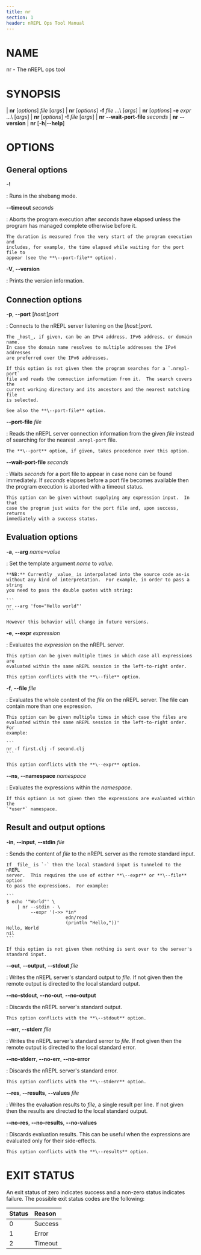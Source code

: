 ```yaml
---
title: nr
section: 1
header: nREPL Ops Tool Manual
---
```


# NAME

nr - The nREPL ops tool

# SYNOPSIS

| **nr** \[_options_] _file_ \[_args_]
| **nr** \[_options_] **-f** _file_ ...\ \[_args_]
| **nr** \[_options_] **-e** _expr_ ...\ \[_args_]
| **nr** \[_options_] **-!** _file_ \[_args_]
| **nr** **\--wait-port-file** _seconds_
| **nr** **\--version**
| **nr** \[**-h**|**\--help**]

# OPTIONS

## General options

**-!**

:   Runs in the shebang mode.

**\--timeout** _seconds_

:   Aborts the program execution after _seconds_ have elapsed unless the
    program has managed complete otherwise before it.

    The duration is measured from the very start of the program execution and
    includes, for example, the time elapsed while waiting for the port file to
    appear (see the **\--port-file** option).

**-V**, **\--version**

:   Prints the version information.

## Connection options

**-p**, **\--port** \[_host_:]_port_

:   Connects to the nREPL server listening on the \[_host_:]_port_.

    The _host_, if given, can be an IPv4 address, IPv6 address, or domain name.
    In case the domain name resolves to multiple addresses the IPv4 addresses
    are preferred over the IPv6 addresses.

    If this option is not given then the program searches for a `.nrepl-port`
    file and reads the connection information from it.  The search covers the
    current working directory and its ancestors and the nearest matching file
    is selected.

    See also the **\--port-file** option.

**\--port-file** _file_

:   Reads the nREPL server connection information from the given _file_ instead
    of searching for the nearest `.nrepl-port` file.

    The **\--port** option, if given, takes precedence over this option.

**\--wait-port-file** _seconds_

:   Waits _seconds_ for a port file to appear in case none can be found
    immediately.  If _seconds_ elapses before a port file becomes available
    then the program execution is aborted with a timeout status.

    This option can be given without supplying any expression input.  In that
    case the program just waits for the port file and, upon success, returns
    immediately with a success status.

## Evaluation options

**-a**, **\--arg** _name=value_

:   Set the template argument _name_ to _value_.

    **NB:** Currently _value_ is interpolated into the source code as-is
    without any kind of interpretation.  For example, in order to pass a string
    you need to pass the double quotes with string:

    ```
    nr --arg 'foo="Hello world"'
    ```

    However this behavior will change in future versions.

**-e**, **\--expr** _expression_

:   Evaluates the _expression_ on the nREPL server.

    This option can be given multiple times in which case all expressions are
    evaluated within the same nREPL session in the left-to-right order.

    This option conflicts with the **\--file** option.

**-f**, **\--file** _file_

:   Evaluates the whole content of the _file_ on the nREPL server.  The file
    can contain more than one expression.

    This option can be given multiple times in which case the files are
    evaluated within the same nREPL session in the left-to-right order.  For
    example:

    ```
    nr -f first.clj -f second.clj
    ```

    This option conflicts with the **\--expr** option.

**\--ns**, **\--namespace** _namespace_

:   Evaluates the expressions within the _namespace_.

    If this optionn is not given then the expressions are evaluated within the
    `*user*` namespace.

## Result and output options

**\-in**, **\--input**, **\--stdin** _file_

:   Sends the content of _file_ to the nREPL server as the remote standard input.

    If _file_ is `-` then the local standard input is tunneled to the nREPL
    server.  This requires the use of either **\--expr** or **\--file** option
    to pass the expressions.  For example:

    ```
    $ echo '"World"' \
        | nr --stdin - \
             --expr '(->> *in*
                          edn/read
                          (println "Hello,"))'
    Hello, World
    nil
    ```

    If this option is not given then nothing is sent over to the server's
    standard input.

**\--out**, **\--output**, **\--stdout** _file_

:   Writes the nREPL server's standard output to _file_.  If not given then the
    remote output is directed to the local standard output.

**\--no-stdout**, **\--no-out**, **\--no-output**

:   Discards the nREPL server's standard output.

    This option conflicts with the **\--stdout** option.

**\--err**, **\--stderr** _file_

:   Writes the nREPL server's standard serror to _file_.  If not given then the
    remote output is directed to the local standard error.

**\--no-stderr**, **\--no-err**, **\--no-error**

:   Discards the nREPL server's standard error.

    This option conflicts with the **\--stderr** option.

**\--res**, **\--results**, **\--values** _file_

:   Writes the evaluation results to _file_, a single result per line.  If not
    given then the results are directed to the local standard output.

**\--no-res**, **\--no-results**, **\--no-values**

:   Discards evaluation results.  This can be useful when the expressions are
    evaluated only for their side-effects.

    This option conflicts with the **\--results** option.

# EXIT STATUS

An exit status of zero indicates success and a non-zero status indicates
failure. The possible exit status codes are the following:

| Status | Reason  |
|:-------|:--------|
| 0      | Success |
| 1      | Error   |
| 2      | Timeout |
